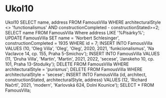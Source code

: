 # Ukol10
Ukol10
SELECT name, address FROM FamousVilla WHERE architecturalStyle <> 'functionalismus' AND constructionCompleted - constructionStated>=2;
SELECT name FROM FamousVilla Where address LIKE '%Pisárky%';
UPDATE FamousVilla SET name = 'Norbert Schlesinger', constructionCompleted = 1935 WHERE id = 7;
INSERT INTO FamousVilla VALUES (10, 'Oleg Villa', 'Oleg', 'Oleg', 2020, 2021, 'funkcionalismus', 'Na Vaclavce 14, cp. 155, Praha 5-Smichov');
INSERT INTO FamousVilla VALUES (11, 'Druha Villa', 'Martin', 'Martin', 2021, 2022, 'secese', 'Janskeho 10, cp. 101, Praha 13-Stodulky');
DELETE FROM FamousVilla WHERE architecturalStyle = 'purismus';
DELETE FROM FamousVilla WHERE architecturalStyle = 'secese';
INSERT INTO FamousVilla (id, architect, constructionStated, architecturalStyle, address) VALUES (12, 'Richard Načrtl', 2021, 'modern', 'Karlovská 624, Dolní Kounice');
SELECT * FROM FamousVilla;
